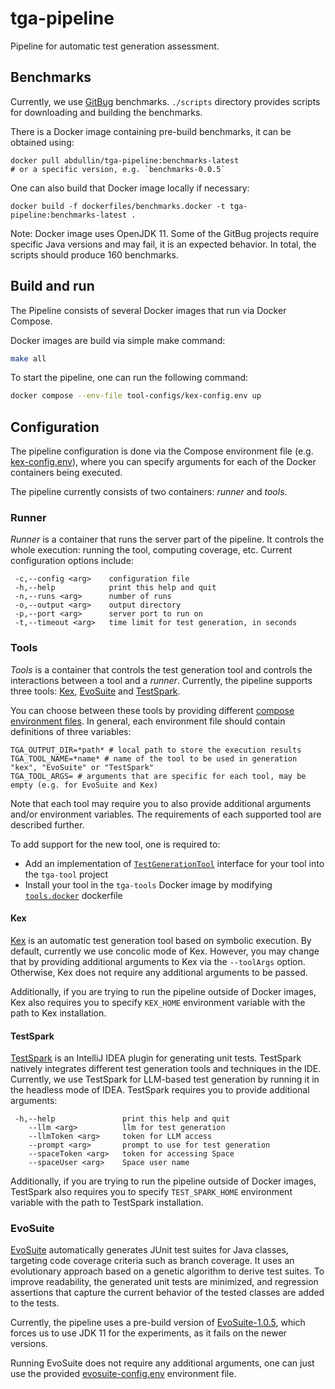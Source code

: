 # tga-pipeline

Pipeline for automatic test generation assessment.

## Benchmarks

Currently, we use [GitBug](https://github.com/gitbugactions/gitbug-java) benchmarks.
`./scripts` directory provides scripts for downloading and building the benchmarks.

There is a Docker image containing pre-build benchmarks, it can be obtained using:

```shell
docker pull abdullin/tga-pipeline:benchmarks-latest 
# or a specific version, e.g. `benchmarks-0.0.5`
```

One can also build that Docker image locally if necessary:

```shell
docker build -f dockerfiles/benchmarks.docker -t tga-pipeline:benchmarks-latest . 
```

Note: Docker image uses OpenJDK 11.
Some of the GitBug projects require specific Java
versions and may fail, it is an expected behavior.
In total, the scripts should produce 160 benchmarks.

## Build and run

The Pipeline consists of several Docker images that run via Docker Compose.

Docker images are build via simple make command:

```bash
make all
```

To start the pipeline, one can run the following command:

```bash
docker compose --env-file tool-configs/kex-config.env up
```

## Configuration

The pipeline configuration is done via the Compose environment file
(e.g. [kex-config.env](tool-configs/kex-config.env)), where
you can specify arguments for each of the Docker containers being executed.

The pipeline currently consists of two containers: *runner* and *tools*.

### Runner

*Runner* is a container that runs the server part of the pipeline.
It controls the whole execution: running the tool, computing coverage, etc.
Current configuration options include:

```
 -c,--config <arg>    configuration file
 -h,--help            print this help and quit
 -n,--runs <arg>      number of runs
 -o,--output <arg>    output directory
 -p,--port <arg>      server port to run on
 -t,--timeout <arg>   time limit for test generation, in seconds
 ```

### Tools

*Tools* is a container that controls the test generation tool and controls the interactions
between a tool and a *runner*.
Currently, the pipeline supports three tools: [Kex](https://github.com/vorpal-research/kex),
[EvoSuite](https://github.com/EvoSuite/evosuite) and [TestSpark](https://github.com/JetBrains-Research/TestSpark).

You can choose between these tools by providing different [compose environment files](tool-configs).
In general, each environment file should contain definitions of three variables:

```shell
TGA_OUTPUT_DIR=*path* # local path to store the execution results
TGA_TOOL_NAME=*name* # name of the tool to be used in generation "kex", "EvoSuite" or "TestSpark"
TGA_TOOL_ARGS= # arguments that are specific for each tool, may be empty (e.g. for EvoSuite and Kex)
```

Note that each tool may require you to also provide additional arguments and/or environment variables.
The requirements of each supported tool are described further.

To add support for the new tool, one is required to:

* Add an implementation
  of [`TestGenerationTool`](tga-core/src/main/kotlin/org/plan/research/tga/core/tool/TestGenerationTool.kt) interface
  for your tool into the `tga-tool` project
* Install your tool in the `tga-tools` Docker image by modifying [`tools.docker`](dockerfiles/tools.docker) dockerfile

#### Kex

[Kex](https://github.com/vorpal-research/kex) is an automatic test generation tool based on symbolic execution.
By default, currently we use concolic mode of Kex.
However, you may change that by providing additional arguments to Kex via the `--toolArgs` option.
Otherwise, Kex does not require any additional arguments to be passed.

Additionally, if you are trying to run the pipeline outside of Docker images, Kex also requires you
to specify `KEX_HOME` environment variable with the path to Kex installation.

#### TestSpark

[TestSpark](https://github.com/JetBrains-Research/TestSpark) is an IntelliJ IDEA plugin for generating unit tests.
TestSpark natively integrates different test generation tools and techniques in the IDE.
Currently, we use TestSpark for LLM-based test generation by running it in the headless mode of IDEA.
TestSpark requires you to provide additional arguments:

```
 -h,--help               print this help and quit
    --llm <arg>          llm for test generation
    --llmToken <arg>     token for LLM access
    --prompt <arg>       prompt to use for test generation
    --spaceToken <arg>   token for accessing Space
    --spaceUser <arg>    Space user name
```

Additionally, if you are trying to run the pipeline outside of Docker images, TestSpark also requires you
to specify `TEST_SPARK_HOME` environment variable with the path to TestSpark installation.

### EvoSuite

[EvoSuite](https://github.com/EvoSuite/evosuite) automatically generates JUnit test suites for Java classes,
targeting code coverage criteria such as branch coverage.
It uses an evolutionary approach based on a genetic algorithm to derive test suites.
To improve readability, the generated unit tests are minimized,
and regression assertions that capture the current behavior of the tested classes are added to the tests.

Currently, the pipeline uses a pre-build version of [EvoSuite-1.0.5](lib/evosuite-1.0.5.jar),
which forces us to use JDK 11 for the experiments, as it fails on the newer versions.

Running EvoSuite does not require any additional arguments, one can just use
the provided [evosuite-config.env](tool-configs/evosuite-config.env) environment file.
